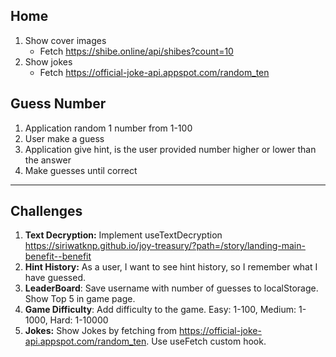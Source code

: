 ## Home
1. Show cover images
    - Fetch https://shibe.online/api/shibes?count=10
2. Show jokes
    - Fetch https://official-joke-api.appspot.com/random_ten

## Guess Number
1. Application random 1 number from 1-100
2. User make a guess
3. Application give hint, is the user provided number higher or lower than the answer
4. Make guesses until correct

---
## Challenges
1. **Text Decryption:** Implement useTextDecryption https://siriwatknp.github.io/joy-treasury/?path=/story/landing-main-benefit--benefit
2. **Hint History:** As a user, I want to see hint history, so I remember what I have guessed.  
3. **LeaderBoard**: Save username with number of guesses to localStorage. Show Top 5 in game page.  
4. **Game Difficulty**: Add difficulty to the game. Easy: 1-100, Medium: 1-1000, Hard: 1-10000 
5. **Jokes:** Show Jokes by fetching from https://official-joke-api.appspot.com/random_ten. Use useFetch custom hook.

